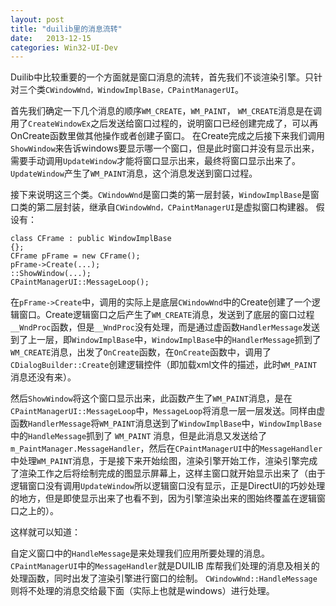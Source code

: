 ```yaml
---
layout: post
title: "duilib里的消息流转"
date:   2013-12-15
categories: Win32-UI-Dev
---
```


Duilib中比较重要的一个方面就是窗口消息的流转，首先我们不谈渲染引擎。只针对三个类```CWindowWnd，WindowImplBase，CPaintManagerUI```。

首先我们确定一下几个消息的顺序```WM_CREATE```，```WM_PAINT```，
```WM_CREATE```消息是在调用了```CreateWindowEx```之后发送给窗口过程的，说明窗口已经创建完成了，可以再OnCreate函数里做其他操作或者创建子窗口。
在Create完成之后接下来我们调用```ShowWindow```来告诉windows要显示哪一个窗口，但是此时窗口并没有显示出来，需要手动调用```UpdateWindow```才能将窗口显示出来，最终将窗口显示出来了。```UpdateWindow```产生了```WM_PAINT```消息，这个消息发送到窗口过程。

接下来说明这三个类。```CWindowWnd```是窗口类的第一层封装，```WindowImplBase```是窗口类的第二层封装，继承自```CWindowWnd，CPaintManagerUI```是虚拟窗口构建器。
假设有：  

    class CFrame : public WindowImplBase
    {};
    CFrame pFrame = new CFrame();
    pFrame->Create(...);  
    ::ShowWindow(...);
    CPaintManagerUI::MessageLoop();

在```pFrame->Create```中，调用的实际上是底层```CWindowWnd```中的Create创建了一个逻辑窗口。Create逻辑窗口之后产生了```WM_CREATE```消息，发送到了底层的窗口过程```__WndProc```函数，但是```__WndProc```没有处理，而是通过虚函数```HandlerMessage```发送到了上一层，即```WindowImplBase```中，```WindowImplBase```中的```HandlerMessage```抓到了```WM_CREATE```消息，出发了```OnCreate```函数，在```OnCreate```函数中，调用了```CDialogBuilder::Create```创建逻辑控件（即加载xml文件的描述，此时```WM_PAINT```消息还没有来）。  

然后```ShowWindow```将这个窗口显示出来，此函数产生了```WM_PAINT```消息，是在```CPaintManagerUI::MessageLoop```中，```MessageLoop```将消息一层一层发送。同样由虚函数```HandlerMessage```将```WM_PAINT```消息送到了```WindowImplBase```中，```WindowImplBase```中的```HandleMessage```抓到了 ```WM_PAINT``` 消息，但是此消息又发送给了```m_PaintManager.MessageHandler```，然后在```CPaintManagerUI```中的```MessageHandler```中处理```WM_PAINT```消息，于是接下来开始绘图，渲染引擎开始工作，渲染引擎完成了渲染工作之后将绘制完成的图显示屏幕上，这样主窗口就开始显示出来了（由于逻辑窗口没有调用```UpdateWindow```所以逻辑窗口没有显示，正是DirectUI的巧妙处理的地方，但是即使显示出来了也看不到，因为引擎渲染出来的图始终覆盖在逻辑窗口之上的）。

这样就可以知道：  

自定义窗口中的```HandleMessage```是来处理我们应用所要处理的消息。
```CPaintManagerUI```中的```MessageHandler```就是DUILIB 库帮我们处理的消息及相关的处理函数，同时出发了渲染引擎进行窗口的绘制。
```CWindowWnd::HandleMessage```则将不处理的消息交给最下面（实际上也就是windows）进行处理。